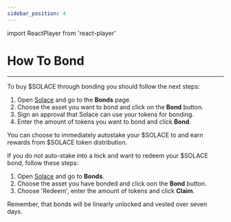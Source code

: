 ```yaml
---
sidebar_position: 4
---
```

import ReactPlayer from 'react-player'

# How To Bond
---
To buy $SOLACE through bonding you should follow the next steps:

1. Open [Solace](https://solace.fi/) and go to the <b>Bonds</b> page.
2. Choose the asset you want to bond and click on the <b>Bond</b> button.
3. Sign an approval that Solace can use your tokens for bonding.
4. Enter the amount of tokens you want to bond and click <b>Bond</b>. 

You can choose to immediately autostake your $SOLACE to and earn rewards from $SOLACE token distribution.

If you do not auto-stake into a lock and want to redeem your $SOLACE bond, follow these steps:

1. Open [Solace](https://solace.fi/) and go to <b>Bonds</b>.
2. Choose the asset you have bonded and click oon the <b>Bond</b> button.
3. Choose 'Redeem', enter the amount of tokens and click <b>Claim</b>.

Remember, that bonds will be linearly unlocked and vested over seven days.

<!-- Follow the step-by-step instructions here:

<ReactPlayer playing controls url='https://youtu.be/RUn4QFZilTU' /> -->
